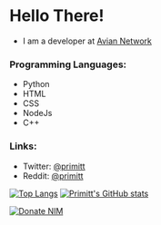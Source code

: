 # Hello There!
- I am a developer at [Avian Network](https://avn.network)

### Programming Languages:
- Python
- HTML
- CSS
- NodeJs
- C++

### Links:
- Twitter: <a href="https://twitter.com/primitt" target="_blank">@primitt</a>
- Reddit: <a href="https://reddit.com/u/primitt" target="_blank">@primitt</a>


[![Top Langs](https://github-readme-stats.vercel.app/api/top-langs/?username=anuraghazra)](https://github.com/anuraghazra/github-readme-stats) 
[![Primitt's GitHub stats](https://github-readme-stats.vercel.app/api?username=primitt)](https://github.com/anuraghazra/github-readme-stats)


[![Donate NIM](https://www.nimiq.com/accept-donations/img/donationBtnImg/light-blue-small.svg)](https://wallet.nimiq.com/nimiq:NQ88Q9ME470X8KY8HXQGJ96N6FHR8G0BEDMH)
